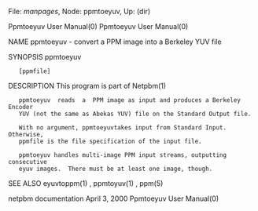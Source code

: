 File: *manpages*,  Node: ppmtoeyuv,  Up: (dir)

Ppmtoeyuv User Manual(0)                              Ppmtoeyuv User Manual(0)



NAME
       ppmtoeyuv - convert a PPM image into a Berkeley YUV file


SYNOPSIS
       ppmtoeyuv

       [ppmfile]


DESCRIPTION
       This program is part of Netpbm(1)

       ppmtoeyuv  reads  a  PPM image as input and produces a Berkeley Encoder
       YUV (not the same as Abekas YUV) file on the Standard Output file.

       With no argument, ppmtoeyuvtakes input from Standard Input.  Otherwise,
       ppmfile is the file specification of the input file.

       ppmtoeyuv handles multi-image PPM input streams, outputting consecutive
       eyuv images.  There must be at least one image, though.


SEE ALSO
       eyuvtoppm(1) , ppmtoyuv(1) , ppm(5)



netpbm documentation             April 3, 2000        Ppmtoeyuv User Manual(0)
